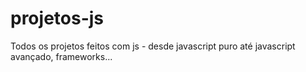 # projetos-js
Todos os projetos feitos com js - desde javascript puro até javascript avançado, frameworks...
